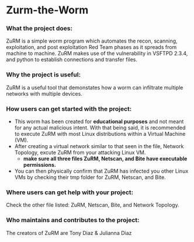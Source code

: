 # Zurm-the-Worm
### What the project does:
ZuRM is a simple worm program which automates the recon, scanning, exploitation, and post exploitation Red Team phases as it spreads from machine to machine. ZuRM makes use of the vulnerability in VSFTPD 2.3.4, and python to establish connections 
and transfer files.

### Why the project is useful:
ZuRM is a useful tool that demonstates how a worm can infiltrate multiple networks with multiple devices.

### How users can get started with the project:
- This worm has been created for **educational purposes** and not meant for any actual malicious intent. 
With that being said, it is recommended to execute ZuRM with most Linux distributions within a Virtual Machine (VM).
- After creating a virtual network similar to that seen in the file, Network Topology, excute ZuRM from your attacking Linux VM.
  - **make sure all three files ZuRM, Netscan, and Bite have executable permissions.**
- You can then physically confirm that ZuRM has infected you other Linux VMs by checking their tmp folder for ZuRM, Netscan, and Bite.

### Where users can get help with your project:
Check the other file listed: ZuRM, Netscan, Bite, and Network Topology. 

### Who maintains and contributes to the project:
The creators of ZuRM are Tony Diaz & Julianna Diaz
